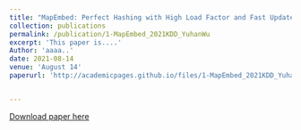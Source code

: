 ```yaml
---
title: "MapEmbed: Perfect Hashing with High Load Factor and Fast Update."
collection: publications
permalink: /publication/1-MapEmbed_2021KDD_YuhanWu
excerpt: 'This paper is....'
Author: 'aaaa..'
date: 2021-08-14
venue: 'August 14'
paperurl: 'http://academicpages.github.io/files/1-MapEmbed_2021KDD_YuhanWu.pdf'


---
```


<!-- citation: 'Your Name, You. (2009). &quot;Paper Title Number 1.&quot; <i>Journal 1</i>. 1(1).' -->

<!-- This paper is about the number 1. The number 2 is left for future work. -->

[Download paper here](http://academicpages.github.io/files/1-MapEmbed_2021KDD_YuhanWu.pdf)

<!-- Recommended citation: Your Name, You. (2009). "Paper Title Number 1." <i>Journal 1</i>. 1(1). -->
